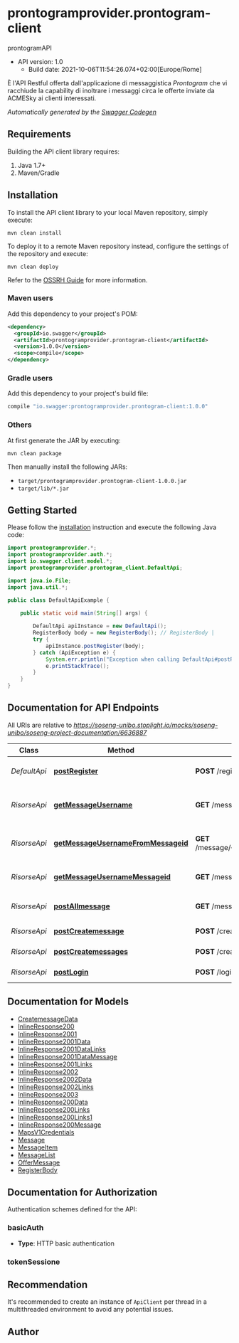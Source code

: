 # prontogramprovider.prontogram-client

prontogramAPI
- API version: 1.0
  - Build date: 2021-10-06T11:54:26.074+02:00[Europe/Rome]

È l'API Restful offerta dall'applicazione di messaggistica *Prontogram* che vi racchiude la capability di inoltrare i messaggi circa le offerte inviate da ACMESky ai clienti interessati.


*Automatically generated by the [Swagger Codegen](https://github.com/swagger-api/swagger-codegen)*


## Requirements

Building the API client library requires:
1. Java 1.7+
2. Maven/Gradle

## Installation

To install the API client library to your local Maven repository, simply execute:

```shell
mvn clean install
```

To deploy it to a remote Maven repository instead, configure the settings of the repository and execute:

```shell
mvn clean deploy
```

Refer to the [OSSRH Guide](http://central.sonatype.org/pages/ossrh-guide.html) for more information.

### Maven users

Add this dependency to your project's POM:

```xml
<dependency>
  <groupId>io.swagger</groupId>
  <artifactId>prontogramprovider.prontogram-client</artifactId>
  <version>1.0.0</version>
  <scope>compile</scope>
</dependency>
```

### Gradle users

Add this dependency to your project's build file:

```groovy
compile "io.swagger:prontogramprovider.prontogram-client:1.0.0"
```

### Others

At first generate the JAR by executing:

```shell
mvn clean package
```

Then manually install the following JARs:

* `target/prontogramprovider.prontogram-client-1.0.0.jar`
* `target/lib/*.jar`

## Getting Started

Please follow the [installation](#installation) instruction and execute the following Java code:

```java
import prontogramprovider.*;
import prontogramprovider.auth.*;
import io.swagger.client.model.*;
import prontogramprovider.prontogram_client.DefaultApi;

import java.io.File;
import java.util.*;

public class DefaultApiExample {

    public static void main(String[] args) {
        
        DefaultApi apiInstance = new DefaultApi();
        RegisterBody body = new RegisterBody(); // RegisterBody | 
        try {
            apiInstance.postRegister(body);
        } catch (ApiException e) {
            System.err.println("Exception when calling DefaultApi#postRegister");
            e.printStackTrace();
        }
    }
}
```

## Documentation for API Endpoints

All URIs are relative to *https://soseng-unibo.stoplight.io/mocks/soseng-unibo/soseng-project-documentation/6636887*

Class | Method | HTTP request | Description
------------ | ------------- | ------------- | -------------
*DefaultApi* | [**postRegister**](docs/DefaultApi.md#postRegister) | **POST** /register | Registra un nuovo utente
*RisorseApi* | [**getMessageUsername**](docs/RisorseApi.md#getMessageUsername) | **GET** /message/{username} | Restituisci i primi 10 messaggi del cliente
*RisorseApi* | [**getMessageUsernameFromMessageid**](docs/RisorseApi.md#getMessageUsernameFromMessageid) | **GET** /message/{username}/from/{messageid} | Restituisci 10 messaggi del cliente
*RisorseApi* | [**getMessageUsernameMessageid**](docs/RisorseApi.md#getMessageUsernameMessageid) | **GET** /message/{username}/{messageid} | Restituisci il messaggio del cliente
*RisorseApi* | [**postAllmessage**](docs/RisorseApi.md#postAllmessage) | **GET** /message | Restituisci tutti i messaggi
*RisorseApi* | [**postCreatemessage**](docs/RisorseApi.md#postCreatemessage) | **POST** /createmessage | Invia messaggio
*RisorseApi* | [**postCreatemessages**](docs/RisorseApi.md#postCreatemessages) | **POST** /createmessages | Invia messaggi
*RisorseApi* | [**postLogin**](docs/RisorseApi.md#postLogin) | **POST** /login | Autentica un cliente

## Documentation for Models

 - [CreatemessageData](docs/CreatemessageData.md)
 - [InlineResponse200](docs/InlineResponse200.md)
 - [InlineResponse2001](docs/InlineResponse2001.md)
 - [InlineResponse2001Data](docs/InlineResponse2001Data.md)
 - [InlineResponse2001DataLinks](docs/InlineResponse2001DataLinks.md)
 - [InlineResponse2001DataMessage](docs/InlineResponse2001DataMessage.md)
 - [InlineResponse2001Links](docs/InlineResponse2001Links.md)
 - [InlineResponse2002](docs/InlineResponse2002.md)
 - [InlineResponse2002Data](docs/InlineResponse2002Data.md)
 - [InlineResponse2002Links](docs/InlineResponse2002Links.md)
 - [InlineResponse2003](docs/InlineResponse2003.md)
 - [InlineResponse200Data](docs/InlineResponse200Data.md)
 - [InlineResponse200Links](docs/InlineResponse200Links.md)
 - [InlineResponse200Links1](docs/InlineResponse200Links1.md)
 - [InlineResponse200Message](docs/InlineResponse200Message.md)
 - [MapsV1Credentials](docs/MapsV1Credentials.md)
 - [Message](docs/Message.md)
 - [MessageItem](docs/MessageItem.md)
 - [MessageList](docs/MessageList.md)
 - [OfferMessage](docs/OfferMessage.md)
 - [RegisterBody](docs/RegisterBody.md)

## Documentation for Authorization

Authentication schemes defined for the API:
### basicAuth

- **Type**: HTTP basic authentication

### tokenSessione



## Recommendation

It's recommended to create an instance of `ApiClient` per thread in a multithreaded environment to avoid any potential issues.

## Author


